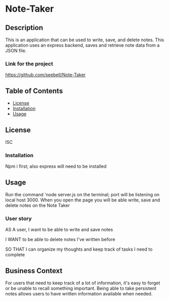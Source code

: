 # Note-Taker

## Description
This is an application that can be used to write, save, and delete notes. This application uses an express backend, saves and retrieve note data from a JSON file.

### Link for the project
https://github.com/seebell/Note-Taker

## Table of Contents
* [License](#license)
* [Installation](#installation)
* [Usage](#usage)


## License

ISC

### Installation

Npm i first; also express will need to be installed

## Usage

Run the command 'node server.js on the terminal; port will be listening on local host 3000. When you open the page you will be able write, save and delete notes on the Note Taker

### User story
AS A user, I want to be able to write and save notes

I WANT to be able to delete notes I've written before

SO THAT I can organize my thoughts and keep track of tasks I need to complete

## Business Context

For users that need to keep track of a lot of information, it's easy to forget or be unable to recall something important. Being able to take persistent notes allows users to have written information available when needed.
